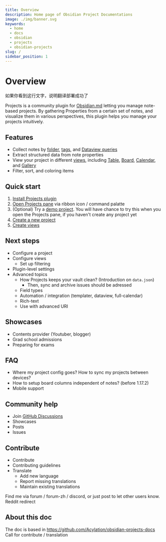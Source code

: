 ```yaml
---
title: Overview
description: Home page of Obsidian Project Documentations
image: ./img/banner.svg
keywords:
  - home
  - docs
  - obsidian
  - projects
  - obsidian-projects
slug: /
sidebar_position: 1
---
```

# Overview

如果你看到这行文字，说明翻译部署成功了

Projects is a community plugin for [Obsidian.md](https://obsidian.md) letting you manage note-based projects. By gathering Properties from a certain set of notes, and visualize them in various perspectives, this plugin helps you manage your projects intuitively.

## Features

- Collect notes by [folder](./data-sources/folder), [tags](./data-sources/tags), and [Dataview queries](./data-sources/dataview)
- Extract structured data from note properties
- View your project in different [views](./category/views/), including [Table](./views/table), [Board](./views/board), [Calendar](./views/calendar), and [Gallery](./views/gallery)
- Filter, sort, and coloring items

## Quick start

1. [Install Projects plugin](./getting-started/installation)
2. [Open Projects pane](./getting-started/open) via ribbon icon / command palatte
3. (Optional) Try a [demo project](./demo). You will have chance to try this when you open the Projects pane, if you haven't create any project yet
4. [Create a new project](./project/create)
5. [Create views](./views/manage)
## Next steps

- Configure a project
- Configure views
	- Set up filtering
- Plugin-level settings
- Advanced topics
	- How Projects keeps your vault clean? (Introduction on `data.json`)
		- Then, sync and archive issues should be adressed
	- Field types
	- Automation / integration (templater, dataview, full-calendar)
	- Rich-text
	- Use with advanced URI

## Showcases

- Contents provider (Youtuber, blogger)
- Grad school admissions
- Preparing for exams

## FAQ

- Where my project config goes? How to sync my projects between devices?
- How to setup board columns independent of notes? (before 1.17.2)
- Mobile support
## Community help

- Join [GitHub Discussions](https://github.com/marcusolsson/obsidian-projects/discussions)
- Showcases
- Posts
- Issues

## Contribute

- Contribute
- Contributing guidelines
- Translate
	- Add new language
	- Report missing translations
	- Maintain existing translations

Find me via forum / forum-zh / discord, or just post to let other users know.
Reddit redirect
## About this doc

The doc is based in https://github.com/Acylation/obsidian-projects-docs
Call for contribute / translation
